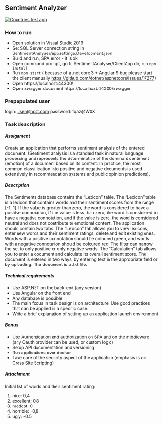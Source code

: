 ## Sentiment Analyzer

[![Countries test app](https://img.youtube.com/vi/mu3pTU7HIpY/0.jpg)](https://www.youtube.com/watch?v=mu3pTU7HIpY)

### How to run
- Open solution in Visual Studio 2019
- Set SQL Server connection string in SentimentAnalyser/appsettings.Development.json
- Build and run, SPA error - it is ok
- Open command prompt, go to SentimentAnalyser/ClientApp dir, run `npm install`
- Run `npm start` ( because of a .net core 3 + Angular 9 bug please start the client manually https://github.com/dotnet/aspnetcore/issues/17277)
- Open https://localhost:44300/
- Open swagger document https://localhost:44300/swagger

### Prepopulated user

login: user@host.com
password: 1qaz@WSX

### Task description
##### Assignment
Create an application that performs sentiment analysis of the entered document. (Sentiment analysis is a standard task in natural language processing and represents the determination of the dominant sentiment (emotion) of a document based on its content. In practice, the most common classification into positive and negative documents is used extensively in recommendation systems and public opinion predictions).
##### Description
The Sentiments database contains the “Lexicon” table. The “Lexicon” table is a lexicon that contains words and their sentiment scores from the range [-1, 1]. If the value is greater than zero, the word is considered to have a positive connotation, if the value is less than zero, the word is considered to have a negative connotation, and if the value is zero, the word is considered neutral and does not contribute to emotional content.
The application should contain two tabs. The “Lexicon” tab allows you to view lexicons, enter new words and their sentiment ratings, delete and edit existing ones. Words with a positive connotation should be coloured green, and words with a negative connotation should be coloured red. The filter can narrow the set to only positive or only negative words. The “Calculation” tab allows you to enter a document and calculate its overall sentiment score. The document is entered in two ways: by entering text in the appropriate field or by uploading. The document is a .txt file.
##### Technical requirements
- Use ASP.NET on the back-end (any version)
- Use Angular on the front end
- Any database is possible
- The main focus in task design is on architecture. Use good practices that can be applied in a specific case.
- Write a brief explanation of setting up an application launch environment
##### Bonus
- Use Authentication and authorization on SPA and on the middleware (any Oauth provider can be used, or custom logic) 
- Setup API documentation and versioning 
- Run applications over docker
- Take care of the security aspect of the application (emphasis is on Cross Site Scripting)
##### Attachment
Initial list of words and their sentiment rating: 
1. nice: 0,4
2. excellent: 0,8
3. modest: 0 
4. horrible: -0,8
5. ugly: -0.5
